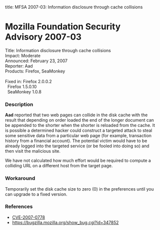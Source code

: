 title: MFSA 2007-03: Information disclosure through cache collisions

<h1>Mozilla Foundation Security Advisory 2007-03</h1>

<p><span class="label">Title:</span>      Information disclosure through cache collisions<br/>
<span class="label">Impact:</span>     Moderate<br/>
<span class="label">Announced:</span>  February 23, 2007<br/>
<span class="label">Reporter:</span>   Aad<br/>
<span class="label">Products:</span>   Firefox, SeaMonkey<br/>
<br/>
<span class="label">Fixed in:</span>   Firefox 2.0.0.2<br/>
<span class="label">&#160;</span>      Firefox 1.5.0.10<br/>
<span class="label">&#160;</span>      SeaMonkey 1.0.8</p>

<h3>Description</h3>

<p><strong>Aad</strong> reported that two web pages can collide in the disk cache
with the result that depending on order loaded the end of the longer
document can be appended to the shorter when the shorter is reloaded from
the cache. It is possible a determined hacker could construct a targeted
attack to steal some sensitive data from a particular web page (for example,
transaction history from a financial account). The potential victim would
have to be already logged into the targeted service (or be fooled into doing
so) and then visit the malicious site.</p>

<p>We have not calculated how much effort would be required to compute a colliding
URL on a different host from the target page.</p>

<h3>Workaround</h3>

<p>Temporarily set the disk cache size to zero (0) in the preferences until you can
upgrade to a fixed version.</p>

<h3>References</h3>

<ul>
<li><a class="ex-ref" href="http://nvd.nist.gov/nvd.cfm?cvename=CVE-2007-0778">CVE-2007-0778</a></li>
<li><a href="https://bugzilla.mozilla.org/show_bug.cgi?id=347852">
https://bugzilla.mozilla.org/show_bug.cgi?id=347852</a></li>
</ul>



